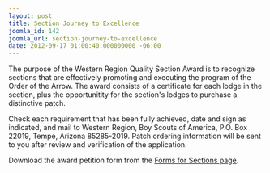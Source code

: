 ```yaml
---
layout: post
title: Section Journey to Excellence
joomla_id: 142
joomla_url: section-journey-to-excellence
date: 2012-09-17 01:00:40.000000000 -06:00
---
```

<p>The purpose of the Western Region Quality Section Award is to recognize sections 
  that are effectively promoting and executing the program of the Order of the 
  Arrow. The award consists of a certificate for each lodge in the section, plus 
  the opportunitity for the section's lodges to purchase a distinctive patch.</p>
<p>Check each requirement that has been fully achieved, date and sign as indicated, 
  and mail to Western Region, Boy Scouts of America, P.O. Box 22019, Tempe, Arizona 
  85285-2019. Patch ordering information will be sent to you after review and 
  verification of the application.</p>
<p>Download the award petition form from the <a href="resources/forms">Forms for 
  Sections page</a>.</p>
